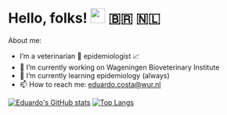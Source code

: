 # Hello, folks! <img src="https://raw.githubusercontent.com/MartinHeinz/MartinHeinz/master/wave.gif" width="30px"> :brazil: :netherlands:

About me:
- I’m a veterinarian :pig: epidemiologist :chart_with_upwards_trend:
- 🔭 I’m currently working on Wageningen Bioveterinary Institute
- 🌱 I’m currently learning epidemiology (always)
- 📫 How to reach me: eduardo.costa@wur.nl

[![Eduardo's GitHub stats](https://github-readme-stats.vercel.app/api?username=eduardodefreitascosta)](https://github.com/eduardodefreitascosta/github-readme-stats) [![Top Langs](https://github-readme-stats.vercel.app/api/top-langs/?username=eduardodefreitascosta&layout=compact)](https://github.com/eduardodefreitascosta/github-readme-stats)


